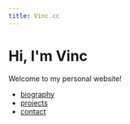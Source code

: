 ```yaml
---
title: Vinc.cc
---
```


# Hi, I'm Vinc

Welcome to my personal website!

- [biography](/biography.html)
- [projects](/projects/)
- [contact](/contact.html)
